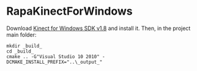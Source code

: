 # RapaKinectForWindows

Download [Kinect for Windows SDK v1.8](https://www.microsoft.com/en-us/download/details.aspx?id=40278) and install it. Then, in the project main folder:
```
mkdir _build_
cd _build_
cmake .. -G"Visual Studio 10 2010" -DCMAKE_INSTALL_PREFIX="..\_output_"
```
